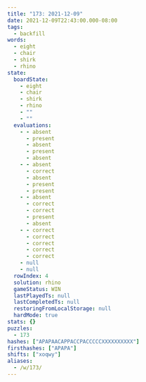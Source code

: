 ```yaml
---
title: "173: 2021-12-09"
date: 2021-12-09T22:43:00.000-08:00
tags:
  - backfill
words:
  - eight
  - chair
  - shirk
  - rhino
state:
  boardState:
    - eight
    - chair
    - shirk
    - rhino
    - ""
    - ""
  evaluations:
    - - absent
      - present
      - absent
      - present
      - absent
    - - absent
      - correct
      - absent
      - present
      - present
    - - absent
      - correct
      - correct
      - present
      - absent
    - - correct
      - correct
      - correct
      - correct
      - correct
    - null
    - null
  rowIndex: 4
  solution: rhino
  gameStatus: WIN
  lastPlayedTs: null
  lastCompletedTs: null
  restoringFromLocalStorage: null
  hardMode: true
stats: {}
puzzles:
  - 173
hashes: ["APAPAACAPPACCPACCCCCXXXXXXXXXX"]
firsthashes: ["APAPA"]
shifts: ["xoqwy"]
aliases:
  - /w/173/
---
```

<!-- more -->
